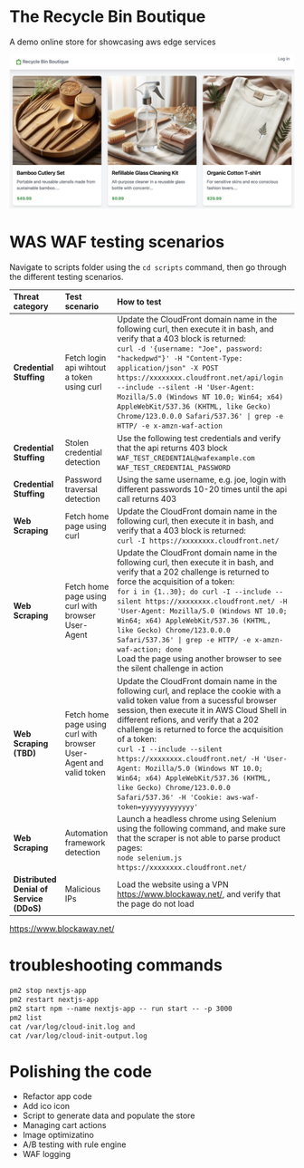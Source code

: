 # The Recycle Bin Boutique
A demo online store for showcasing aws edge services

![The Recycle Bin Boutique](screenshot.jpeg)

# WAS WAF testing scenarios

Navigate to scripts folder using the ```cd scripts``` command, then go through the different testing scenarios.

| Threat category  | Test scenario  | How to test | 
|:------------- |:--------------- | :-------------|
| **Credential Stuffing** | Fetch login api wihtout a token using curl | Update the CloudFront domain name in the following curl, then execute it in bash, and verify that a 403 block is returned: <br/> ```curl -d '{username: "Joe", password: "hackedpwd"}' -H "Content-Type: application/json" -X POST https://xxxxxxxx.cloudfront.net/api/login --include --silent -H 'User-Agent: Mozilla/5.0 (Windows NT 10.0; Win64; x64) AppleWebKit/537.36 (KHTML, like Gecko) Chrome/123.0.0.0 Safari/537.36' \| grep -e HTTP/ -e x-amzn-waf-action``` |
| **Credential Stuffing** | Stolen credential detection | Use the following test credentials and verify that the api returns 403 block  <br/> ```WAF_TEST_CREDENTIAL@wafexample.com``` <br/> ```WAF_TEST_CREDENTIAL_PASSWORD``` |
| **Credential Stuffing** | Password traversal detection | Using the same username, e.g. joe, login with different passwords 10-20 times until the api call returns 403 |
| **Web Scraping** | Fetch home page using curl | Update the CloudFront domain name in the following curl, then execute it in bash, and verify that a 403 block is returned: <br/> ```curl -I https://xxxxxxxx.cloudfront.net/``` |
| **Web Scraping** | Fetch home page using curl with browser User-Agent | Update the CloudFront domain name in the following curl, then execute it in bash, and verify that a 202 challenge is returned to force the acquisition of a token: <br/> ```for i in {1..30}; do curl -I --include --silent https://xxxxxxxx.cloudfront.net/ -H 'User-Agent: Mozilla/5.0 (Windows NT 10.0; Win64; x64) AppleWebKit/537.36 (KHTML, like Gecko) Chrome/123.0.0.0 Safari/537.36' \| grep -e HTTP/ -e x-amzn-waf-action; done``` <br/> Load the page using another browser to see the silent challenge in action|
| **Web Scraping (TBD)** | Fetch home page using curl with browser User-Agent and valid token | Update the CloudFront domain name in the following curl, and replace the cookie with a valid token value from a sucessful browser session, then execute it in AWS Cloud Shell in different refions, and verify that a 202 challenge is returned to force the acquisition of a token: <br/> ```curl -I --include --silent https://xxxxxxxx.cloudfront.net/ -H 'User-Agent: Mozilla/5.0 (Windows NT 10.0; Win64; x64) AppleWebKit/537.36 (KHTML, like Gecko) Chrome/123.0.0.0 Safari/537.36' -H 'Cookie: aws-waf-token=yyyyyyyyyyyyy'```|
| **Web Scraping** | Automation framework detection | Launch a headless chrome using Selenium using the following command, and make sure that the scraper is not able to parse product pages: <br/> ```node selenium.js https://xxxxxxxx.cloudfront.net/```|
| **Distributed Denial of Service (DDoS)** | Malicious IPs | Load the website using a VPN https://www.blockaway.net/, and verify that the page do not load|

https://www.blockaway.net/


# troubleshooting commands
```
pm2 stop nextjs-app
pm2 restart nextjs-app
pm2 start npm --name nextjs-app -- run start -- -p 3000
pm2 list
cat /var/log/cloud-init.log and
cat /var/log/cloud-init-output.log
```

# Polishing the code
* Refactor app code
* Add ico icon
* Script to generate data and populate the store
* Managing cart actions
* Image optimizatino
* A/B testing  with rule engine
* WAF logging
